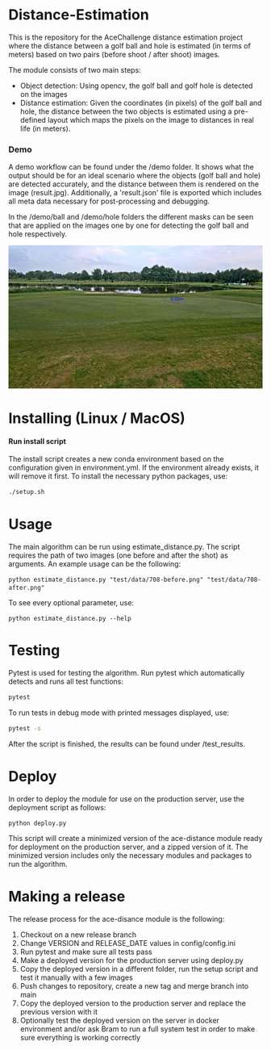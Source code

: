# Distance-Estimation

This is the repository for the AceChallenge distance estimation project where the distance between a golf ball and hole is estimated (in terms of meters) based on two pairs (before shoot / after shoot) images.

The module consists of two main steps:
- Object detection: Using opencv, the golf ball and golf hole is detected on the images
- Distance estimation: Given the coordinates (in pixels) of the golf ball and hole, the distance between the two objects is estimated using a pre-defined layout which maps the pixels on the image to distances in real life (in meters).

### Demo
A demo workflow can be found under the /demo folder. It shows what the output should be for an ideal scenario where the objects (golf ball and hole) are detected accurately, and the distance between them is rendered on the image (result.jpg).
Additionally, a 'result.json' file is exported which includes all meta data necessary for post-processing and debugging.

In the /demo/ball and /demo/hole folders the different masks can be seen that are applied on the images one by one for detecting the golf ball and hole respectively.

![Demo image](demo/result.jpg?raw=true "Demo image")




# Installing (Linux / MacOS)
#### Run install script
The install script creates a new conda environment based on the configuration given in environment.yml. If the environment already exists, it will remove it first. To install the necessary python packages, use:
```bash
./setup.sh
```

# Usage
The main algorithm can be run using estimate_distance.py. The script requires the path of two images (one before and after the shot) as arguments. An example usage can be the following:
```
python estimate_distance.py "test/data/708-before.png" "test/data/708-after.png"
```

To see every optional parameter, use:
```
python estimate_distance.py --help
```

# Testing
Pytest is used for testing the algorithm. Run pytest which automatically detects and runs all test functions:
```bash
pytest
```

To run tests in debug mode with printed messages displayed, use:
```bash
pytest -s 
```

After the script is finished, the results can be found under /test_results.

# Deploy
In order to deploy the module for use on the production server, use the deployment script as follows:
```
python deploy.py
```
This script will create a minimized version of the ace-distance module ready for deployment on the production server, and a zipped version of it. The minimized version includes only the necessary modules and packages to run the algorithm.

# Making a release
The release process for the ace-disance module is the following:
1. Checkout on a new release branch
2. Change VERSION and RELEASE_DATE values in config/config.ini
3. Run pytest and make sure all tests pass   
4. Make a deployed version for the production server using deploy.py
5. Copy the deployed version in a different folder, run the setup script and test it manually with a few images
6. Push changes to repository, create a new tag and merge branch into main
7. Copy the deployed version to the production server and replace the previous version with it
8. Optionally test the deployed version on the server in docker environment and/or ask Bram to run a full system test in order to make sure everything is working correctly